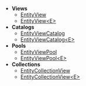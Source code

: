 - **Views**
    - [EntityView](EntityView.md) <!-- + -->
    - [EntityView\<E>](EntityView%601.md) <!-- + -->
- **Catalogs**
    - [EntityViewCatalog](EntityViewCatalog.md) <!-- + -->
    - [EntityViewCatalog\<E>](EntityViewCatalog%601.md) <!-- + -->
- **Pools**
    - [EntityViewPool](EntityViewPool.md) <!-- + -->
    - [EntityViewPool\<E>](EntityViewPool%601.md) <!-- + -->
- **Collections**
    - [EntityCollectionView](EntityCollectionView.md) <!-- + -->
    - [EntityCollectionView\<E>](EntityCollectionView%601.md) <!-- + -->